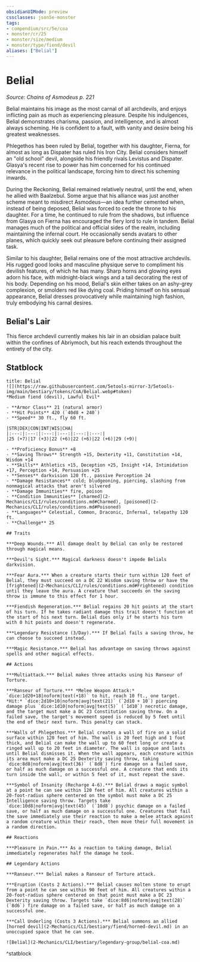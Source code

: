 ```yaml
---
obsidianUIMode: preview
cssclasses: json5e-monster
tags:
- compendium/src/5e/coa
- monster/cr/25
- monster/size/medium
- monster/type/fiend/devil
aliases: ["Belial"]
---
```

# Belial
*Source: Chains of Asmodeus p. 221*  

Belial maintains his image as the most carnal of all archdevils, and enjoys inflicting pain as much as experiencing pleasure. Despite his indulgences, Belial demonstrates charisma, passion, and intelligence, and is almost always scheming. He is confident to a fault, with vanity and desire being his greatest weaknesses.

Phlegethos has been ruled by Belial, together with his daughter, Fierna, for almost as long as Dispater has ruled his Iron City. Belial considers himself an "old school" devil, alongside his friendly rivals Levistus and Dispater. Glasya's recent rise to power has him concerned for his continued relevance in the political landscape, forcing him to direct his scheming inwards.

During the Reckoning, Belial remained relatively neutral, until the end, when he allied with Baalzebul. Some argue that his alliance was just another scheme meant to misdirect Asmodeus—an idea further cemented when, instead of being deposed, Belial was forced to cede the throne to his daughter. For a time, he continued to rule from the shadows, but influence from Glasya on Fierna has encouraged the fiery lord to rule in tandem. Belial manages much of the political and official sides of the realm, including maintaining the infernal court. He occasionally sends avatars to other planes, which quickly seek out pleasure before continuing their assigned task.

Similar to his daughter, Belial remains one of the most attractive archdevils. His rugged good looks and masculine physique serve to compliment his devilish features, of which he has many. Sharp horns and glowing eyes adorn his face, with midnight-black wings and a tail decorating the rest of his body. Depending on his mood, Belial's skin either takes on an ashy-grey complexion, or smolders red like dying coal. Priding himself on his sensual appearance, Belial dresses provocatively while maintaining high fashion, truly embodying his carnal desires.

## Belial's Lair

This fierce archdevil currently makes his lair in an obsidian palace built within the confines of Abriymoch, but his reach extends throughout the entirety of the city.

## Statblock

```ad-statblock
title: Belial
![](https://raw.githubusercontent.com/5etools-mirror-3/5etools-img/main/bestiary/tokens/CoA/Belial.webp#token)
*Medium fiend (devil), Lawful Evil*

- **Armor Class** 21 (natural armor)
- **Hit Points** 420 (`40d8 + 240`)
- **Speed** 30 ft., fly 60 ft.

|STR|DEX|CON|INT|WIS|CHA|
|:---:|:---:|:---:|:---:|:---:|:---:|
|25 (+7)|17 (+3)|22 (+6)|22 (+6)|22 (+6)|29 (+9)|

- **Proficiency Bonus** +8
- **Saving Throws** Strength +15, Dexterity +11, Constitution +14, Wisdom +14
- **Skills** Athletics +15, Deception +25, Insight +14, Intimidation +17, Perception +14, Persuasion +25
- **Senses** darkvision 120 ft., passive Perception 24
- **Damage Resistances** cold; bludgeoning, piercing, slashing from nonmagical attacks that aren't silvered
- **Damage Immunities** fire, poison
- **Condition Immunities** [charmed](2-Mechanics/CLI/rules/conditions.md#Charmed), [poisoned](2-Mechanics/CLI/rules/conditions.md#Poisoned)
- **Languages** Celestial, Common, Draconic, Infernal, telepathy 120 ft.
- **Challenge** 25

## Traits

***Deep Wounds.*** All damage dealt by Belial can only be restored through magical means.

***Devil's Sight.*** Magical darkness doesn't impede Belials darkvision.

***Fear Aura.*** When a creature starts their turn within 120 feet of Belial, they must succeed on a DC 22 Wisdom saving throw or have the [frightened](2-Mechanics/CLI/rules/conditions.md#Frightened) condition until they leave the aura. A creature that succeeds on the saving throw is immune to this effect for 1 hour.

***Fiendish Regeneration.*** Belial regains 20 hit points at the start of his turn. If he takes radiant damage this trait doesn't function at the start of his next turn. Belial dies only if he starts his turn with 0 hit points and doesn't regenerate.

***Legendary Resistance (3/Day).*** If Belial fails a saving throw, he can choose to succeed instead.

***Magic Resistance.*** Belial has advantage on saving throws against spells and other magical effects.

## Actions

***Multiattack.*** Belial makes three attacks using his Ranseur of Torture.

***Ranseur of Torture.*** *Melee Weapon Attack:* `dice:1d20+18|noform|text(+18)` to hit, reach 10 ft., one target. *Hit:* `dice:2d10+10|noform|avg|text(21)` (`2d10 + 10`) piercing damage plus `dice:1d10|noform|avg|text(5)` (`1d10`) necrotic damage, and the target must make a DC 23 Constitution saving throw. On a failed save, the target's movement speed is reduced by 5 feet until the end of their next turn. This penalty can stack.

***Walls of Phlegethos.*** Belial creates a wall of fire on a solid surface within 120 feet of him. The wall is 20 feet high and 1 foot thick, and Belial can make the wall up to 60 feet long or create a ringed wall up to 20 feet in diameter. The wall is opaque and lasts until Belial dismisses it. When the wall appears, each creature within its area must make a DC 25 Dexterity saving throw, taking `dice:8d8|noform|avg|text(36)` (`8d8`) fire damage on a failed save, or half as much damage on a successful one. A creature that ends its turn inside the wall, or within 5 feet of it, must repeat the save.

***Symbol of Insanity (Recharge 4-6).*** Belial draws a magic symbol at a point he can see within 120 feet of him. All creatures within a 20-foot-radius sphere centered on the symbol must make a DC 25 Intelligence saving throw. Targets take `dice:10d8|noform|avg|text(45)` (`10d8`) psychic damage on a failed save, or half as much damage on a successful one. Creatures that fail the save immediately use their reaction to make a melee attack against a random creature within their reach, then move their full movement in a random direction.

## Reactions

***Pleasure in Pain.*** As a reaction to taking damage, Belial immediately regenerates half the damage he took.

## Legendary Actions

***Ranseur.*** Belial makes a Ranseur of Torture attack.

***Eruption (Costs 2 Actions).*** Belial causes molten stone to erupt from a point he can see within 90 feet of him. All creatures within a 20-foot-radius sphere centered on that point must make a DC 23 Dexterity saving throw. Targets take `dice:8d6|noform|avg|text(28)` (`8d6`) fire damage on a failed save, or half as much damage on a successful one.

***Call Underling (Costs 3 Actions).*** Belial summons an allied [horned devil](2-Mechanics/CLI/bestiary/fiend/horned-devil.md) in an unoccupied space that he can see.

![Belial](2-Mechanics/CLI/bestiary/legendary-group/belial-coa.md)
```
^statblock